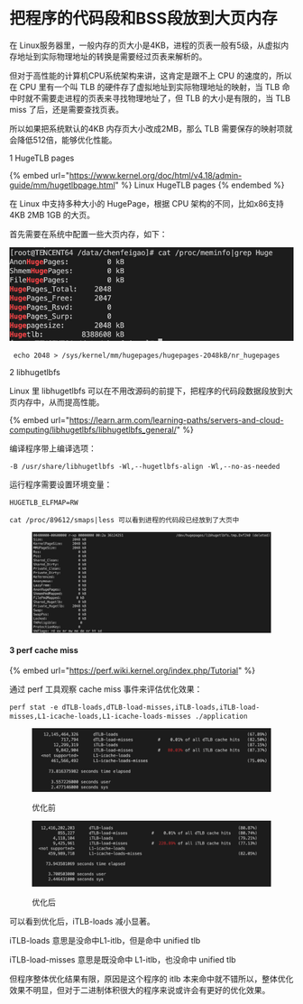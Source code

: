 # 把程序的代码段和BSS段放到大页内存

在 Linux服务器里，一般内存的页大小是4KB，进程的页表一般有5级，从虚拟内存地址到实际物理地址的转换是需要经过页表来解析的。

但对于高性能的计算机CPU系统架构来讲，这肯定是跟不上 CPU 的速度的，所以在 CPU 里有一个叫 TLB 的硬件存了虚拟地址到实际物理地址的映射，当 TLB 命中时就不需要走进程的页表来寻找物理地址了，但 TLB 的大小是有限的，当 TLB miss 了后，还是需要查找页表。

所以如果把系统默认的4KB 内存页大小改成2MB，那么 TLB 需要保存的映射项就会降低512倍，能够优化性能。

1 HugeTLB pages

{% embed url="https://www.kernel.org/doc/html/v4.18/admin-guide/mm/hugetlbpage.html" %}
Linux HugeTLB pages
{% endembed %}

在 Linux 中支持多种大小的 HugePage，根据 CPU 架构的不同，比如x86支持4KB 2MB 1GB 的大页。

首先需要在系统中配置一些大页内存，如下：

![](<../.gitbook/assets/image (17).png>)

```
 echo 2048 > /sys/kernel/mm/hugepages/hugepages-2048kB/nr_hugepages
```

2 libhugetlbfs

Linux 里 libhugetlbfs 可以在不用改源码的前提下，把程序的代码段数据段放到大页内存中，从而提高性能。

{% embed url="https://learn.arm.com/learning-paths/servers-and-cloud-computing/libhugetlbfs/libhugetlbfs_general/" %}

编译程序带上编译选项：

```
-B /usr/share/libhugetlbfs -Wl,--hugetlbfs-align -Wl,--no-as-needed
```

运行程序需要设置环境变量：

```
HUGETLB_ELFMAP=RW
```

```
cat /proc/89612/smaps|less 可以看到进程的代码段已经放到了大页中
```

<figure><img src="../.gitbook/assets/image (19).png" alt=""><figcaption></figcaption></figure>

#### 3 perf  cache miss

{% embed url="https://perf.wiki.kernel.org/index.php/Tutorial" %}

通过 perf 工具观察 cache miss 事件来评估优化效果：

```
perf stat -e dTLB-loads,dTLB-load-misses,iTLB-loads,iTLB-load-misses,L1-icache-loads,L1-icache-loads-misses ./application
```

<figure><img src="../.gitbook/assets/image (22).png" alt=""><figcaption><p>优化前</p></figcaption></figure>

<figure><img src="../.gitbook/assets/image (20).png" alt=""><figcaption><p>优化后</p></figcaption></figure>

可以看到优化后，iTLB-loads 减小显著。

iTLB-loads 意思是没命中L1-itlb，但是命中 unified tlb

iTLB-load-misses 意思是既没命中 L1-itlb，也没命中 unified tlb

但程序整体优化结果有限，原因是这个程序的 itlb 本来命中就不错所以，整体优化效果不明显，但对于二进制体积很大的程序来说或许会有更好的优化效果。
